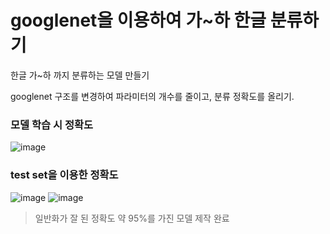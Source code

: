 # googlenet을 이용하여 가~하 한글 분류하기

한글 가~하 까지 분류하는 모델 만들기

googlenet 구조를 변경하여 파라미터의 개수를 줄이고, 분류 정확도를 올리기. 

### 모델 학습 시 정확도
![image](https://github.com/qkrwlfjddl/googlenet/assets/139184027/972ba6b2-0e92-4fd6-8452-674ea83d64e6)


### test set을 이용한 정확도
![image](https://github.com/qkrwlfjddl/googlenet/assets/139184027/b7ccfb90-5eb8-4177-b05f-99723523e1ce)
![image](https://github.com/qkrwlfjddl/googlenet/assets/139184027/8932c7c1-ab9f-4d95-8232-05c64abf8885)

> 일반화가 잘 된 정확도 약 95%를 가진 모델 제작 완료
